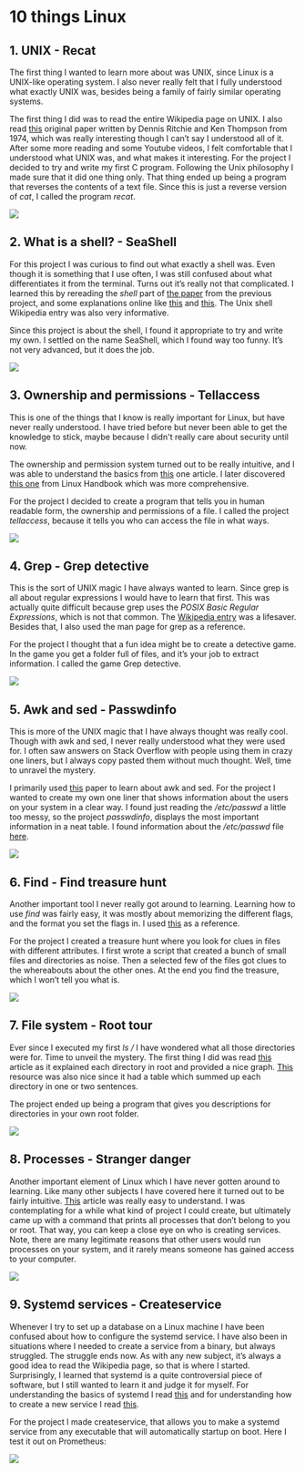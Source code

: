 # 10 things Linux

## 1. UNIX - **Recat**

The first thing I wanted to learn more about was UNIX, since Linux is a UNIX-like operating system. I also never really felt that I fully understood what exactly UNIX was, besides being a family of fairly similar operating systems.

The first thing I did was to read the entire Wikipedia page on UNIX. I also read [this](https://people.eecs.berkeley.edu/~brewer/cs262/unix.pdf) original paper written by Dennis Ritchie and Ken Thompson from 1974, which was really interesting though I can’t say I understood all of it. After some more reading and some Youtube videos, I felt comfortable that I understood what UNIX was, and what makes it interesting.
For the project I decided to try and write my first C program. Following the Unix philosophy I made sure that it did one thing only. That thing ended up being a program that reverses the contents of a text file. Since this is just a reverse version of *cat*, I called the program *recat*.

![](1_UNIX__Recat/screenshot.png)

## 2. What is a shell? - **SeaShell**

For this project I was curious to find out what exactly a shell was. Even though it is something that I use often, I was still confused about what differentiates it from the terminal. Turns out it’s really not that complicated. I learned this by rereading the *shell* part of [the paper](https://people.eecs.berkeley.edu/~brewer/cs262/unix.pdf) from the previous project, and some explanations online like [this](https://www.tutorialspoint.com/unix/unix-what-is-shell.htm ) and [this](https://linuxcommand.org/lc3_lts0010.php ). The Unix shell Wikipedia entry was also very informative.

Since this project is about the shell, I found it appropriate to try and write my own. I settled on the name SeaShell, which I found way too funny. It’s not very advanced, but it does the job.

![](2_What_is_a_shell__SeaShell/screenshot.png)


## 3. Ownership and permissions - **Tellaccess**

This is one of the things that I know is really important for Linux, but have never really understood. I have tried before but never been able to get the knowledge to stick, maybe because I didn't really care about security until now. 

The ownership and permission system turned out to be really intuitive, and I was able to understand the basics from [this](https://www.thegeekdiary.com/understanding-basic-file-permissions-and-ownership-in-linux/) one article. I later discovered [this one](https://linuxhandbook.com/linux-file-permissions/) from Linux Handbook which was more comprehensive.

For the project I decided to create a program that tells you in human readable form, the ownership and permissions of a file. I called the project *tellaccess*, because it tells you who can access the file in what ways.

![](3_Ownership_and_permissions__Tellaccess/screenshot.png)

## 4. Grep - **Grep detective**
This is the sort of UNIX magic I have always wanted to learn. Since grep is all about regular expressions I would have to learn that first. This was actually quite difficult because grep uses the *POSIX Basic Regular Expressions*, which is not that common. The [Wikipedia entry](https://en.wikibooks.org/wiki/Regular_Expressions/POSIX_Basic_Regular_Expressions) was a lifesaver. Besides that, I also used the man page for grep as a reference.

For the project I thought that a fun idea might be to create a detective game. In the game you get a folder full of files, and it’s your job to extract information. I called the game Grep detective.

![](4_Grep__Grep_detective/screenshot.png)

## 5. Awk and sed - **Passwdinfo**
This is more of the UNIX magic that I have always thought was really cool. Though with awk and sed, I never really understood what they were used for. I often saw answers on Stack Overflow with people using them in crazy one liners, but I always copy pasted them without much thought. Well, time to unravel the mystery.

I primarily used [this](https://www-users.york.ac.uk/~mijp1/teaching/2nd_year_Comp_Lab/guides/grep_awk_sed.pdf) paper to learn about awk and sed. For the project I wanted to create my own one liner that shows information about the users on your system in a clear way. I found just reading the */etc/passwd* a little too messy, so the project *passwdinfo*, displays the most important information in a neat table. I found information about the */etc/passwd* file [here](https://www.cyberciti.biz/faq/understanding-etcpasswd-file-format/).

![](5_Awk_and_sed__Passwdinfo/screenshot.png)

## 6. Find - **Find treasure hunt**
Another important tool I never really got around to learning. Learning how to use *find* was fairly easy, it was mostly about memorizing the different flags, and the format you set the flags in. I used [this](https://kb.iu.edu/d/admm) as a reference.

For the project I created a treasure hunt where you look for clues in files with different attributes. I first wrote a script that created a bunch of small files and directories as noise. Then a selected few of the files got clues to the whereabouts about the other ones. At the end you find the treasure, which I won’t tell you what is.

![](6_Find__Find_treasure_hunt/screenshot.png)

## 7. File system - **Root tour**
Ever since I executed my first *ls /* I have wondered what all those directories were for. Time to unveil the mystery. The first thing I did was read [this](https://www.linux.com/training-tutorials/linux-filesystem-explained/) article as it explained each directory in root and provided a nice graph. [This](https://tldp.org/LDP/intro-linux/html/sect_03_01.html) resource was also nice since it had a table which summed up each directory in one or two sentences.

The project ended up being a program that gives you descriptions for directories in your own root folder.

![](7_File_system__Root_tour/screenshot.png)

## 8. Processes - **Stranger danger**
Another important element of Linux which I have never gotten around to learning. Like many other subjects I have covered here it turned out to be fairly intuitive. [This](https://www.geeksforgeeks.org/processes-in-linuxunix/) article was really easy to understand. I was contemplating for a while what kind of project I could create, but ultimately came up with a command that prints all processes that don’t belong to you or root. That way, you can keep a close eye on who is creating services. Note, there are many legitimate reasons that other users would run processes on your system, and it rarely means someone has gained access to your computer.

![](8_Processes__Stranger_danger/screenshot.png)

## 9. Systemd services - **Createservice**
Whenever I try to set up a database on a Linux machine I have been confused about how to configure the systemd service. I have also been in situations where I needed to create a service from a binary, but always struggled. The struggle ends now.
As with any new subject, it’s always a good idea to read the Wikipedia page, so that is where I started. Surprisingly, I learned that systemd is a quite controversial piece of software, but I still wanted to learn it and judge it for myself.
For understanding the basics of systemd I read [this](https://www.digitalocean.com/community/tutorials/how-to-use-systemctl-to-manage-systemd-services-and-units) and for understanding how to create a new service I read [this](https://www.tecmint.com/create-new-service-units-in-systemd/).

For the project I made createservice, that allows you to make a systemd service from any executable that will automatically startup on boot. Here I test it out on Prometheus:

![](9_Systemd_services__Createservice/screenshot.png)